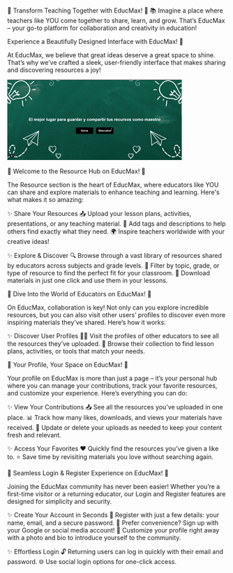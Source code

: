 🌟 Transform Teaching Together with EducMax! 🌟
📚 Imagine a place where teachers like YOU come together to share, learn, and grow. That’s EducMax – your go-to platform for collaboration and creativity in education!

Experience a Beautifully Designed Interface with EducMax! 🎨

At EducMax, we believe that great ideas deserve a great space to shine. That’s why we’ve crafted a sleek, user-friendly interface that makes sharing and discovering resources a joy!

![HomePage](github/HomeEducMax.gif)

📂 Welcome to the Resource Hub on EducMax! 🌟

The Resource section is the heart of EducMax, where educators like YOU can share and explore materials to enhance teaching and learning. Here's what makes it so amazing:

✨ Share Your Resources
📤 Upload your lesson plans, activities, presentations, or any teaching material.
🎨 Add tags and descriptions to help others find exactly what they need.
🌍 Inspire teachers worldwide with your creative ideas!

✨ Explore & Discover
🔍 Browse through a vast library of resources shared by educators across subjects and grade levels.
📑 Filter by topic, grade, or type of resource to find the perfect fit for your classroom.
💾 Download materials in just one click and use them in your lessons.



🌟 Dive Into the World of Educators on EducMax! 🌟

On EducMax, collaboration is key! Not only can you explore incredible resources, but you can also visit other users’ profiles to discover even more inspiring materials they’ve shared. Here’s how it works:

✨ Discover User Profiles
👩‍🏫 Visit the profiles of other educators to see all the resources they’ve uploaded.
🔎 Browse their collection to find lesson plans, activities, or tools that match your needs.


🌟 Your Profile, Your Space on EducMax! 🌟

Your profile on EducMax is more than just a page – it’s your personal hub where you can manage your contributions, track your favorite resources, and customize your experience. Here’s everything you can do:

✨ View Your Contributions
📤 See all the resources you’ve uploaded in one place.
📊 Track how many likes, downloads, and views your materials have received.
🎯 Update or delete your uploads as needed to keep your content fresh and relevant.

✨ Access Your Favorites
❤️ Quickly find the resources you’ve given a like to.
⭐ Save time by revisiting materials you love without searching again.

🔑 Seamless Login & Register Experience on EducMax! 🚀

Joining the EducMax community has never been easier! Whether you’re a first-time visitor or a returning educator, our Login and Register features are designed for simplicity and security.

✨ Create Your Account in Seconds
📝 Register with just a few details: your name, email, and a secure password.
📧 Prefer convenience? Sign up with your Google or social media account!
🎨 Customize your profile right away with a photo and bio to introduce yourself to the community.

✨ Effortless Login
🔓 Returning users can log in quickly with their email and password.
🌐 Use social login options for one-click access.

